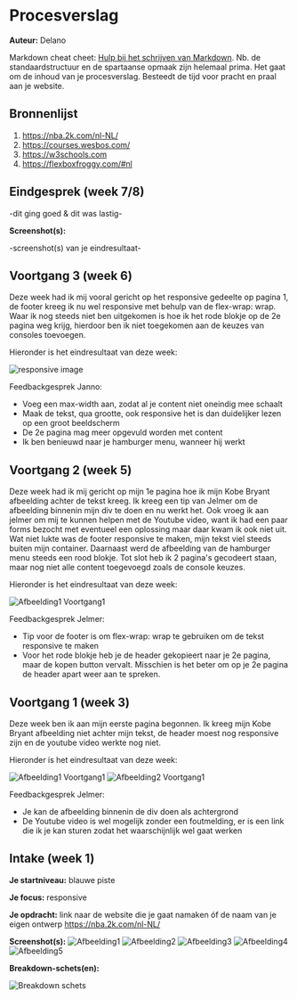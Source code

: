 # Procesverslag
**Auteur:** Delano

Markdown cheat cheet: [Hulp bij het schrijven van Markdown](https://github.com/adam-p/markdown-here/wiki/Markdown-Cheatsheet). Nb. de standaardstructuur en de spartaanse opmaak zijn helemaal prima. Het gaat om de inhoud van je procesverslag. Besteedt de tijd voor pracht en praal aan je website.



## Bronnenlijst
1. https://nba.2k.com/nl-NL/
2. https://courses.wesbos.com/
3. https://w3schools.com
4. https://flexboxfroggy.com/#nl



## Eindgesprek (week 7/8)

-dit ging goed & dit was lastig-

**Screenshot(s):**

-screenshot(s) van je eindresultaat-



## Voortgang 3 (week 6)

Deze week had ik mij vooral gericht op het responsive gedeelte op pagina 1, de footer kreeg ik nu wel responsive met behulp van de flex-wrap: wrap.
Waar ik nog steeds niet ben uitgekomen is hoe ik het rode blokje op de 2e pagina weg krijg, hierdoor ben ik niet toegekomen aan de keuzes van consoles toevoegen. 

Hieronder is het eindresultaat van deze week:

![responsive image](images/responsive_2k21.gif)

Feedbackgesprek Janno:

- Voeg een max-width aan, zodat al je content niet oneindig mee schaalt
- Maak de tekst, qua grootte, ook responsive het is dan duidelijker lezen op een groot beeldscherm
- De 2e pagina mag meer opgevuld worden met content
- Ik ben benieuwd naar je hamburger menu, wanneer hij werkt



## Voortgang 2 (week 5)
Deze week had ik mij gericht op mijn 1e pagina hoe ik mijn Kobe Bryant afbeelding achter de tekst kreeg. Ik kreeg een tip van Jelmer om de afbeelding binnenin mijn div te doen en nu werkt het. Ook vroeg ik aan jelmer om mij te kunnen helpen met de Youtube video, want ik had een paar forms bezocht met eventueel een oplossing maar daar kwam ik ook niet uit. Wat niet lukte was de footer responsive te maken, mijn tekst viel steeds buiten mijn container. Daarnaast werd de afbeelding van de hamburger menu steeds een rood blokje. Tot slot heb ik 2 pagina's gecodeert staan, maar nog niet alle content toegevoegd zoals de console keuzes.

Hieronder is het eindresultaat van deze week:

![Afbeelding1 Voortgang1](images/Voortgang2.png)

Feedbackgesprek Jelmer:

- Tip voor de footer is om flex-wrap: wrap te gebruiken om de tekst responsive te maken
- Voor het rode blokje heb je de header gekopieert naar je 2e pagina, maar de kopen button vervalt. Misschien is het beter om op je 2e pagina de header apart weer aan te spreken.



## Voortgang 1 (week 3)
Deze week ben ik aan mijn eerste pagina begonnen. Ik kreeg mijn Kobe Bryant afbeelding niet achter mijn tekst, de header moest nog responsive zijn en de youtube video werkte nog niet.

Hieronder is het eindresultaat van deze week:

![Afbeelding1 Voortgang1](images/Voortgang1.png) ![Afbeelding2 Voortgang1](images/Voortgang1_2.png)

Feedbackgesprek Jelmer:

- Je kan de afbeelding binnenin de div doen als achtergrond
- De Youtube video is wel mogelijk zonder een foutmelding, er is een link die ik je kan sturen zodat het waarschijnlijk wel gaat werken



## Intake (week 1)

**Je startniveau:** blauwe piste

**Je focus:** responsive

**Je opdracht:** link naar de website die je gaat namaken óf de naam van je eigen ontwerp 
https://nba.2k.com/nl-NL/

**Screenshot(s):**
![Afbeelding1](images/Afbeelding1.png)
![Afbeelding2](images/Afbeelding2.png)
![Afbeelding3](images/Afbeelding3.png)
![Afbeelding4](images/Afbeelding4.png)
![Afbeelding5](images/Afbeelding5.png)


**Breakdown-schets(en):**

![Breakdown schets](images/Breakdown.jpg) 
